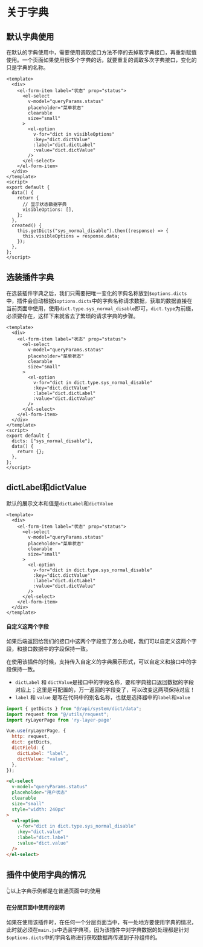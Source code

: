 # 关于字典

## 默认字典使用

在默认的字典使用中，需要使用调取接口方法不停的去掉取字典接口，再重新赋值使用。一个页面如果使用很多个字典的话，就要重复的调取多次字典接口，变化的只是字典的名称。

```vue
<template>
  <div>
    <el-form-item label="状态" prop="status">
      <el-select
        v-model="queryParams.status"
        placeholder="菜单状态"
        clearable
        size="small"
      >
        <el-option
          v-for="dict in visibleOptions"
          :key="dict.dictValue"
          :label="dict.dictLabel"
          :value="dict.dictValue"
        />
      </el-select>
    </el-form-item>
  </div>
</template>
<script>
export default {
  data() {
    return {
      // 显示状态数据字典
      visibleOptions: [],
    };
  },
  created() {
    this.getDicts("sys_normal_disable").then((response) => {
      this.visibleOptions = response.data;
    });
  },
};
</script>
```

## 选装插件字典

在选装插件字典之后，我们只需要把唯一变化的字典名称放到`$options.dicts`中，插件会自动根据`$options.dicts`中的字典名称请求数据，获取的数据直接在当前页面中使用，使用`dict.type.sys_normal_disable`即可，`dict.type`为前缀，必须要存在，这样下来就省去了繁琐的请求字典的步骤。

```vue {11,22}
<template>
  <div>
    <el-form-item label="状态" prop="status">
      <el-select
        v-model="queryParams.status"
        placeholder="菜单状态"
        clearable
        size="small"
      >
        <el-option
          v-for="dict in dict.type.sys_normal_disable"
          :key="dict.dictValue"
          :label="dict.dictLabel"
          :value="dict.dictValue"
        />
      </el-select>
    </el-form-item>
  </div>
</template>
<script>
export default {
  dicts: ["sys_normal_disable"],
  data() {
    return {};
  },
};
</script>
```

## dictLabel和dictValue

默认的展示文本和值是`dictLabel`和`dictValue`


```vue {13,14}
<template>
  <div>
    <el-form-item label="状态" prop="status">
      <el-select
        v-model="queryParams.status"
        placeholder="菜单状态"
        clearable
        size="small"
      >
        <el-option
          v-for="dict in dict.type.sys_normal_disable"
          :key="dict.dictValue"
          :label="dict.dictLabel"
          :value="dict.dictValue"
        />
      </el-select>
    </el-form-item>
  </div>
</template>
```

#### 自定义这两个字段

如果后端返回给我们的接口中这两个字段变了怎么办呢，我们可以自定义这两个字段，和接口数据中的字段保持一致。

在使用该插件的时候，支持传入自定义的字典展示形式，可以自定义和接口中的字段保持一致。

- `dictLabel` 和 `dictValue`是接口中的字段名称，要和字典接口返回数据的字段对应上；这里是可配置的，万一返回的字段变了，可以改变这两项保持对应！
- `label` 和 `value` 是写在代码中的别名名称，也就是选择器中的`label`和`value`

```js {9,10}
import { getDicts } from "@/api/system/dict/data";
import request from "@/utils/request";
import ryLayerPage from 'ry-layer-page'

Vue.use(ryLayerPage, {
  http: request,
  dict: getDicts,
  dictField: {
    dictLabel: "label",
    dictValue: "value",
  },
});
```

```html
<el-select
  v-model="queryParams.status"
  placeholder="用户状态"
  clearable
  size="small"
  style="width: 240px"
>
  <el-option
    v-for="dict in dict.type.sys_normal_disable"
    :key="dict.value"
    :label="dict.label"
    :value="dict.value"
  />
</el-select>
```

## 插件中使用字典的情况

👆以上字典示例都是在普通页面中的使用

#### 在分层页面中使用的说明

如果在使用该插件时，在任何一个分层页面当中，有一处地方要使用字典的情况，此时就必须在`main.js`中选装字典项。因为该插件中对字典数据的处理都是针对`$options.dicts`中的字典名称进行获取数据再传递到子孙组件的。